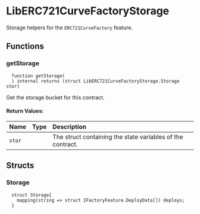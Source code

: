 # LibERC721CurveFactoryStorage

Storage helpers for the `ERC721CurveFactory` feature.



## Functions
### getStorage
```solidity
  function getStorage(
  ) internal returns (struct LibERC721CurveFactoryStorage.Storage stor)
```
Get the storage bucket for this contract.



#### Return Values:
| Name                           | Type          | Description                                                                  |
| :----------------------------- | :------------ | :--------------------------------------------------------------------------- |
|`stor`|  | The struct containing the state variables of the contract.




## Structs
### Storage
```solidity
  struct Storage{
    mapping(string => struct IFactoryFeature.DeployData[]) deploys;
  }
```

